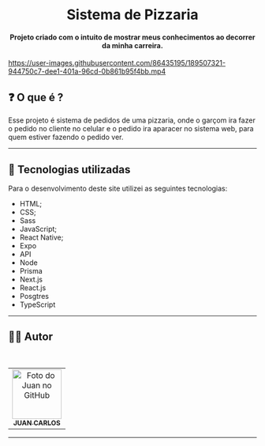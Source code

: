 <h1 align="center">
  <br>Sistema de Pizzaria
</h1>

<h4 align="center">
  Projeto criado com o intuito de mostrar meus conhecimentos ao decorrer da minha carreira.
</h4>

https://user-images.githubusercontent.com/86435195/189507321-944750c7-dee1-401a-96cd-0b861b95f4bb.mp4



## ❓ O que é ?

Esse projeto é sistema de pedidos de uma pizzaria, onde o garçom ira fazer o pedido no cliente no celular e o pedido ira aparacer no sistema web, para quem estiver fazendo o pedido ver.

<hr>

## 💼 Tecnologias utilizadas

Para o desenvolvimento deste site utilizei as seguintes tecnologias:

- HTML;
- CSS;
- Sass
- JavaScript;
- React Native;
- Expo
- API
- Node
- Prisma
- Next.js
- React.js
- Posgtres
- TypeScript

---

## 👨‍💻 Autor

 <br>
<table>
  <tr>
    <td align="center">
      <a href="https://github.com/JuanCarllos13">
        <img src="https://github.com/JuanCarllos13.png" width="100px;" height="100px" alt="Foto do Juan no GitHub"/><br>
        <sub>
          <b>JUAN CARLOS</b>
        </sub>
      </a>
    </td>
  </tr>
</table>
</table>
<hr>
